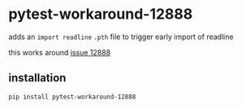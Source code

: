 pytest-workaround-12888
=======================

adds an `import readline` `.pth` file to trigger early import of readline

this works around [issue 12888]

[issue 12888]: https://github.com/pytest-dev/pytest/issues/12888

## installation

```bash
pip install pytest-workaround-12888
```
